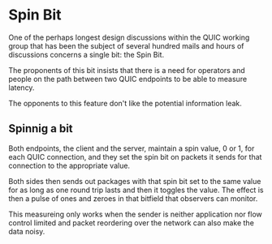 # Spin Bit

One of the perhaps longest design discussions within the QUIC working group
that has been the subject of several hundred mails and hours of discussions
concerns a single bit: the Spin Bit.

The proponents of this bit insists that there is a need for operators and
people on the path between two QUIC endpoints to be able to measure latency.

The opponents to this feature don't like the potential information leak.

## Spinnig a bit

Both endpoints, the client and the server, maintain a spin value, 0 or 1, for
each QUIC connection, and they set the spin bit on packets it sends for that
connection to the appropriate value.

Both sides then sends out packages with that spin bit set to the same value
for as long as one round trip lasts and then it toggles the value. The effect
is then a pulse of ones and zeroes in that bitfield that observers can
monitor.

This measureing only works when the sender is neither application nor flow
control limited and packet reordering over the network can also make the data
noisy.
